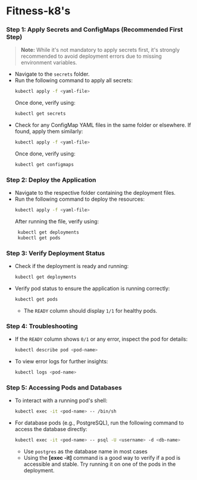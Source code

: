 # Fitness-k8's

### Step 1: Apply Secrets and ConfigMaps (Recommended First Step)
> **Note:** While it's not mandatory to apply secrets first, it's strongly recommended to avoid deployment errors due to missing environment variables.

- Navigate to the `secrets` folder.
- Run the following command to apply all secrets:
  ```bash
  kubectl apply -f <yaml-file>
  ```
  Once done, verify using:
  ```bash
  kubectl get secrets
  ```
- Check for any ConfigMap YAML files in the same folder or elsewhere. If found, apply them similarly:
  ```bash
  kubectl apply -f <yaml-file>
  ```
  Once done, verify using:
  ```bash
  kubectl get configmaps
  ```

### Step 2: Deploy the Application
- Navigate to the respective folder containing the deployment files.
- Run the following command to deploy the resources:
  ```bash
  kubectl apply -f <yaml-file>
  ```
  After running the file, verify using:
   ```bash
    kubectl get deployments
    kubectl get pods
    ```

### Step 3: Verify Deployment Status
- Check if the deployment is ready and running:
  ```bash
  kubectl get deployments
  ```
- Verify pod status to ensure the application is running correctly:
  ```bash
  kubectl get pods
  ```
  - The `READY` column should display `1/1` for healthy pods.

### Step 4: Troubleshooting
- If the `READY` column shows `0/1` or any error, inspect the pod for details:
  ```bash
  kubectl describe pod <pod-name>
  ```
- To view error logs for further insights:
  ```bash
  kubectl logs <pod-name>
  ```

### Step 5: Accessing Pods and Databases
- To interact with a running pod's shell:
  ```bash
  kubectl exec -it <pod-name> -- /bin/sh
  ```
- For database pods (e.g., PostgreSQL), run the following command to access the database directly:
  ```bash
  kubectl exec -it <pod-name> -- psql -U <username> -d <db-name>
  ```
  - Use `postgres` as the database name in most cases
  - Using the **[exec -it]** command is a good way to verify if a pod is accessible and stable. Try running it on one of the pods in the deployment.

